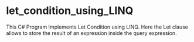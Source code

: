# let_condition_using_LINQ

This C# Program Implements Let Condition using LINQ. Here the Let clause allows to store the result of an expression inside the query expression.
